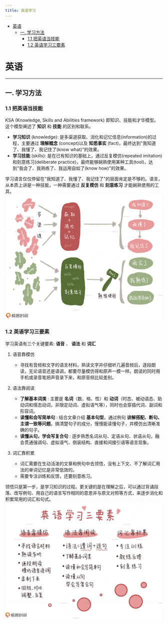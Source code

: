```yaml
---
title: 英语学习
---
```


<!-- @import "[TOC]" {cmd="toc" depthFrom=1 depthTo=6 orderedList=false} -->

<!-- code_chunk_output -->

- [英语](#英语)
  - [一. 学习方法](#一-学习方法)
    - [1.1 把英语当技能](#11-把英语当技能)
    - [1.2 英语学习三要素](#12-英语学习三要素)

<!-- /code_chunk_output -->

# 英语

---

## 一. 学习方法

### 1.1 把英语当技能

KSA (Knowledge, Skills and Abilities framework) 即知识、技能和才华模型。这个模型阐述了 **知识** 和 **技能** 的区别和联系。

- **学习知识** (knowledge): 是多渠道获取、消化和记忆信息(information)的过程，主要通过 **理解概念** (concept)以及 **知悉事实** (fact)，最终达到"我知道了、我懂了、我记住了(know what)"的效果。
- **学习技能** (skills): 是在已有知识的基础上，通过反复模仿(repeated imitation)和刻意练习(deliberate practice)，最终能够娴熟使用某种工具(tool)，达到"我会了、我熟练了、我运用自如了(know how)"的效果。

学习语言仅仅停留在"我知道了、我懂了、我记住了"的层面肯定是不够的。语言，从本质上讲是一种技能，一种需要通过 **反复模仿** 和 **刻意练习** 才能娴熟使用的工具。
![知识与技能的异同](image/知识与技能的异同.jpg)

### 1.2 英语学习三要素

学习英语有三个关键要素: **语音** 、 **语法** 和 **词汇**

1. 语音靠模仿
    - 寻找有音频和文字的语言材料，熟读文字并仔细听几遍音频后，逐段朗读，无论语音还是语调，都要尽量模仿得和原声一模一样。朗读的同时用手机或录音笔把声音录下来，和原音频比较差别。

2. 语法靠阅读
    - **了解基本词类** : 主要是 **名词**（数、格、性）和 **动词**（时态、被动语态、助动词和情态动词，非限定动词、虚拟语气等），同时也会穿插代词、副词和形容词。
    - **读懂和会写简单句** : 结合文章介绍 **基本句型**，通过例句 **讲解搭配、断句、主谓一致等问题**，搞清楚句子的成分，慢慢能读懂句子，并模仿出清晰准确的句子。
    - **读懂从句，学会写复合句** : 逐步熟悉名词从句、定语从句、状语从句，融会贯通强调句、虚拟语气、倒装结构、直接和间接引语等语言现象。
3. 词汇靠积累
    - 词汇需要在生动活泼的文章和例句中去领悟，没有上下文、不了解词汇用法的单词记忆是非常低效的。
    - 需要专注训练和反馈，还要刻意练习。

领悟只是第一步，是学习知识的过程。更关键的是在理解之后，可以通过背诵段落、改写例句、用自己的语言写作相同的意思并与原文对照等方式，来逐步消化和积累常用的词汇和句式。
![英语学习三要素](image/英语学习三要素.jpg)
